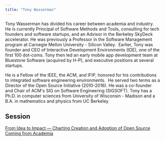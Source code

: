 ```yaml
---
title: "Tony Wasserman"
---
```


<!-- {{< image >}}
src = '../headshots/'
alt = 'Speaker photo'
align = 'left'
height = 320
loading = 'lazy'
{{< /image >}} -->

Tony Wasserman has divided his career between academia and industry. He is currently Principal of Software Methods and Tools, consulting for tech founders and software startups, and an Advisor in the Berkeley SkyDeck accelerator. He was previously a Professor in the Software Management program at Carnegie Mellon University - Silicon Valley.  Earlier, Tony was founder and CEO of Interactive Development Environments (IDE), one of the first 100 dot-coms. Tony then led an early mobile app development team at Bluestone Software (acquired by H-P), and executive positions at several startups. 

He is a Fellow of the IEEE, the ACM, and IFIP, honored for his contributions to integrated software engineering environments. 
He served two terms as a Director of the Open Source Initiative (2010-2016). He was a co-founder and Chair of ACM's SIG on Software Engineering (SIGSOFT). Tony has a Ph.D. in computer sciences from University of Wisconsin - Madison and a B.A. in mathematics and physics from UC Berkeley.

## Session

[From Idea to Impact — Charting Creation and Adoption of Open Source Coming from Academia](../sessions/from-idea-to-impact.md)
